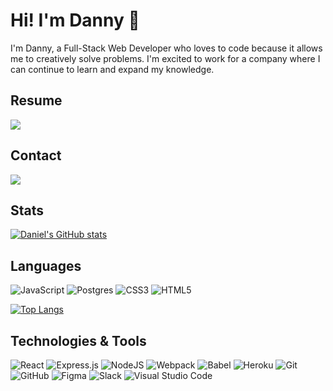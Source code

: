 # Hi! I'm Danny 👋
I'm Danny, a Full-Stack Web Developer who loves to code because it allows me to creatively solve problems. I'm excited to work for a company where I can continue to learn and expand my knowledge.

## Resume
[<img src="https://user-images.githubusercontent.com/85265067/154174668-0497dcb2-7918-434b-b226-93c5fad8397e.svg">](https://drive.google.com/file/d/1QWSQ65Qzn4Rjqv1AOek894Ow4oI2ekm9/view?usp=sharing)

## Contact
[<img src="https://img.shields.io/badge/LinkedIn-0077B5?style=for-the-badge&logo=linkedin&logoColor=white">](https://www.linkedin.com/in/daniel-pham-10)

## Stats

[![Daniel's GitHub stats](https://github-readme-stats.vercel.app/api?username=dnypham&theme=calm&icons=true)](https://github.com/dnypham)

## Languages 
![JavaScript](https://img.shields.io/badge/JavaScript-323330?style=for-the-badge&logo=javascript&logoColor=F7DF1E)
![Postgres](https://img.shields.io/badge/PostgreSQL-316192?style=for-the-badge&logo=postgresql&logoColor=white)
![CSS3](https://img.shields.io/badge/css3-%231572B6.svg?style=for-the-badge&logo=css3&logoColor=white)
![HTML5](https://img.shields.io/badge/html5-%23E34F26.svg?style=for-the-badge&logo=html5&logoColor=white)

[![Top Langs](https://github-readme-stats.vercel.app/api/top-langs/?username=dnypham&theme=calm)](https://github.com/dnypham)

## Technologies & Tools
![React](https://img.shields.io/badge/react-%2320232a.svg?style=for-the-badge&logo=react&logoColor=%2361DAFB)
![Express.js](https://img.shields.io/badge/express.js-%23404d59.svg?style=for-the-badge&logo=express&logoColor=%2361DAFB)
![NodeJS](https://img.shields.io/badge/node.js-6DA55F?style=for-the-badge&logo=node.js&logoColor=white)
![Webpack](https://img.shields.io/badge/webpack-%238DD6F9.svg?style=for-the-badge&logo=webpack&logoColor=black)
![Babel](https://img.shields.io/badge/Babel-F9DC3e?style=for-the-badge&logo=babel&logoColor=black)
![Heroku](https://img.shields.io/badge/heroku-%23430098.svg?style=for-the-badge&logo=heroku&logoColor=white)
![Git](https://img.shields.io/badge/git-%23F05033.svg?style=for-the-badge&logo=git&logoColor=white)
![GitHub](https://img.shields.io/badge/github-%23121011.svg?style=for-the-badge&logo=github&logoColor=white)
![Figma](https://img.shields.io/badge/figma-%23F24E1E.svg?style=for-the-badge&logo=figma&logoColor=white)
![Slack](https://img.shields.io/badge/Slack-4A154B?style=for-the-badge&logo=slack&logoColor=white)
![Visual Studio Code](https://img.shields.io/badge/Visual%20Studio%20Code-0078d7.svg?style=for-the-badge&logo=visual-studio-code&logoColor=white)
